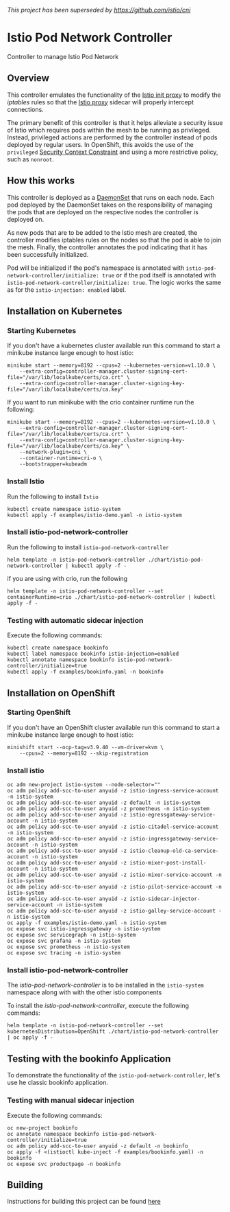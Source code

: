 *This project has been superseded by https://github.com/istio/cni*

Istio Pod Network Controller
========================

Controller to manage Istio Pod Network

## Overview

This controller emulates the functionality of the [Istio init proxy](https://github.com/istio/init) to modify the _iptables_ rules so that the [Istio proxy](https://hub.docker.com/r/istio/proxyv2/) sidecar will properly intercept connections.

The primary benefit of this controller is that it helps alleviate a security issue of Istio which requires pods within the mesh to be running as privileged. Instead, privileged actions are performed by the controller instead of pods deployed by regular users. In OpenShift, this avoids the use of the `privileged` [Security Context Constraint](https://docs.openshift.com/container-platform/latest/admin_guide/manage_scc.html) and using a more restrictive policy, such as `nonroot`.

## How this works

This controller is deployed as a [DaemonSet](https://kubernetes.io/docs/concepts/workloads/controllers/daemonset/) that runs on each node. Each pod deployed by the DaemonSet takes on the responsibility of managing the pods that are deployed on the respective nodes the controller is deployed on.

As new pods that are to be added to the Istio mesh are created, the controller modifies iptables rules on the nodes so that the pod is able to join the mesh. Finally, the controller annotates the pod indicating that it has been successfully initialized. 

Pod will be initialized if the pod's namespace is annotated with `istio-pod-network-controller/initialize: true` or if the pod itself is annotated with `istio-pod-network-controller/initialize: true`. The logic works the same as for the `istio-injection: enabled` label.

## Installation on Kubernetes

### Starting Kubernetes 

If you don't have a kubernetes cluster available run this command to start a minikube instance large enough to host istio:
```
minikube start --memory=8192 --cpus=2 --kubernetes-version=v1.10.0 \
    --extra-config=controller-manager.cluster-signing-cert-file="/var/lib/localkube/certs/ca.crt" \
    --extra-config=controller-manager.cluster-signing-key-file="/var/lib/localkube/certs/ca.key"
```
If you want to run minikube with the crio container runtime run the following:
```
minikube start --memory=8192 --cpus=2 --kubernetes-version=v1.10.0 \
    --extra-config=controller-manager.cluster-signing-cert-file="/var/lib/localkube/certs/ca.crt" \
    --extra-config=controller-manager.cluster-signing-key-file="/var/lib/localkube/certs/ca.key" \
    --network-plugin=cni \
    --container-runtime=cri-o \
    --bootstrapper=kubeadm
```

### Install Istio

Run the following to install `Istio`
```
kubectl create namespace istio-system
kubectl apply -f examples/istio-demo.yaml -n istio-system
```

### Install istio-pod-network-controller

Run the following to install `istio-pod-network-controller`
```
helm template -n istio-pod-network-controller ./chart/istio-pod-network-controller | kubectl apply -f -
```

if you are using with crio, run the following
```
helm template -n istio-pod-network-controller --set containerRuntime=crio ./chart/istio-pod-network-controller | kubectl apply -f -
```

### Testing with automatic sidecar injection 

Execute the following commands:
```
kubectl create namespace bookinfo
kubectl label namespace bookinfo istio-injection=enabled
kubectl annotate namespace bookinfo istio-pod-network-controller/initialize=true
kubectl apply -f examples/bookinfo.yaml -n bookinfo
```

## Installation on OpenShift

### Starting OpenShift

If you don't have an OpenShift cluster available run this command to start a minikube instance large enough to host istio:
```
minishift start --ocp-tag=v3.9.40 --vm-driver=kvm \
    --cpus=2 --memory=8192 --skip-registration

```

### Install istio

```
oc adm new-project istio-system --node-selector=""
oc adm policy add-scc-to-user anyuid -z istio-ingress-service-account -n istio-system
oc adm policy add-scc-to-user anyuid -z default -n istio-system
oc adm policy add-scc-to-user anyuid -z prometheus -n istio-system
oc adm policy add-scc-to-user anyuid -z istio-egressgateway-service-account -n istio-system
oc adm policy add-scc-to-user anyuid -z istio-citadel-service-account -n istio-system
oc adm policy add-scc-to-user anyuid -z istio-ingressgateway-service-account -n istio-system
oc adm policy add-scc-to-user anyuid -z istio-cleanup-old-ca-service-account -n istio-system
oc adm policy add-scc-to-user anyuid -z istio-mixer-post-install-account -n istio-system
oc adm policy add-scc-to-user anyuid -z istio-mixer-service-account -n istio-system
oc adm policy add-scc-to-user anyuid -z istio-pilot-service-account -n istio-system
oc adm policy add-scc-to-user anyuid -z istio-sidecar-injector-service-account -n istio-system
oc adm policy add-scc-to-user anyuid -z istio-galley-service-account -n istio-system
oc apply -f examples/istio-demo.yaml -n istio-system
oc expose svc istio-ingressgateway -n istio-system
oc expose svc servicegraph -n istio-system
oc expose svc grafana -n istio-system
oc expose svc prometheus -n istio-system
oc expose svc tracing -n istio-system
```

### Install istio-pod-network-controller

The _istio-pod-network-controller_ is to be installed in the `istio-system` namespace along with with the other istio components

To install the _istio-pod-network-controller_, execute the following commands:

```
helm template -n istio-pod-network-controller --set kubernetesDistribution=OpenShift ./chart/istio-pod-network-controller | oc apply -f -
```

## Testing with the bookinfo Application

To demonstrate the functionality of the `istio-pod-network-controller`, let's use he classic bookinfo application.

### Testing with manual sidecar injection

Execute the following commands:

```
oc new-project bookinfo
oc annotate namespace bookinfo istio-pod-network-controller/initialize=true
oc adm policy add-scc-to-user anyuid -z default -n bookinfo
oc apply -f <(istioctl kube-inject -f examples/bookinfo.yaml) -n bookinfo
oc expose svc productpage -n bookinfo
```

## Building

Instructions for building this project can be found [here](./build.md)

